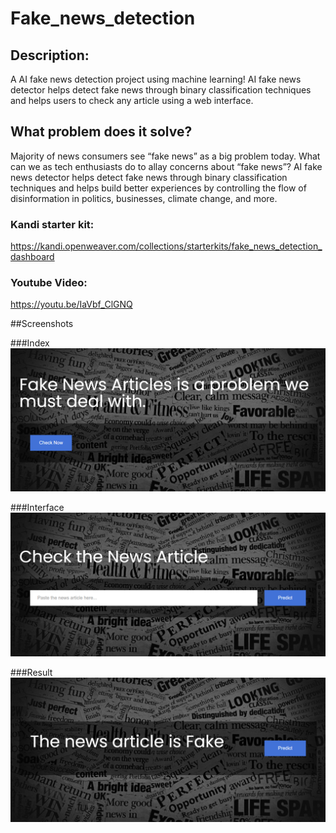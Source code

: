 # Fake_news_detection



## Description:

A AI fake news detection project using machine learning!  AI fake news detector helps detect fake news through binary classification techniques and helps users to check any article using a web interface.

## What problem does it solve? 

Majority of news consumers see “fake news” as a big problem today. What can we as tech enthusiasts do to allay concerns about “fake news”?  AI fake news detector helps detect fake news through binary classification techniques and helps build better experiences by controlling the flow of disinformation in politics, businesses, climate change, and more.


### Kandi starter kit:

https://kandi.openweaver.com/collections/starterkits/fake_news_detection_dashboard

### Youtube Video:

https://youtu.be/IaVbf_ClGNQ

##Screenshots

###Index
![Main](images/main.png)

###Interface
![Interface](images/interface.png)

###Result
![Result](images/result.png)
